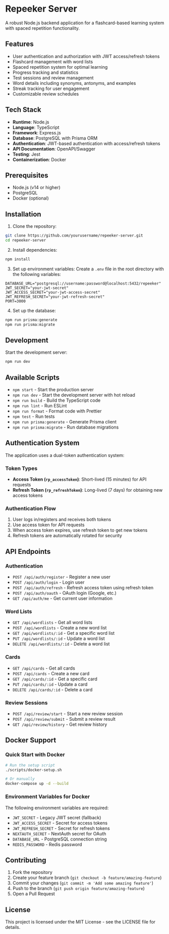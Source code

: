 # Repeeker Server

A robust Node.js backend application for a flashcard-based learning system with spaced repetition functionality.

## Features

- User authentication and authorization with JWT access/refresh tokens
- Flashcard management with word lists
- Spaced repetition system for optimal learning
- Progress tracking and statistics
- Test sessions and review management
- Word details including synonyms, antonyms, and examples
- Streak tracking for user engagement
- Customizable review schedules

## Tech Stack

- **Runtime**: Node.js
- **Language**: TypeScript
- **Framework**: Express.js
- **Database**: PostgreSQL with Prisma ORM
- **Authentication**: JWT-based authentication with access/refresh tokens
- **API Documentation**: OpenAPI/Swagger
- **Testing**: Jest
- **Containerization**: Docker

## Prerequisites

- Node.js (v14 or higher)
- PostgreSQL
- Docker (optional)

## Installation

1. Clone the repository:
```bash
git clone https://github.com/yourusername/repeeker-server.git
cd repeeker-server
```

2. Install dependencies:
```bash
npm install
```

3. Set up environment variables:
Create a `.env` file in the root directory with the following variables:
```env
DATABASE_URL="postgresql://username:password@localhost:5432/repeeker"
JWT_SECRET="your-jwt-secret"
JWT_ACCESS_SECRET="your-jwt-access-secret"
JWT_REFRESH_SECRET="your-jwt-refresh-secret"
PORT=3000
```

4. Set up the database:
```bash
npm run prisma:generate
npm run prisma:migrate
```

## Development

Start the development server:
```bash
npm run dev
```

## Available Scripts

- `npm start` - Start the production server
- `npm run dev` - Start the development server with hot reload
- `npm run build` - Build the TypeScript code
- `npm run lint` - Run ESLint
- `npm run format` - Format code with Prettier
- `npm test` - Run tests
- `npm run prisma:generate` - Generate Prisma client
- `npm run prisma:migrate` - Run database migrations

## Authentication System

The application uses a dual-token authentication system:

### Token Types
- **Access Token (`rp_accessToken`)**: Short-lived (15 minutes) for API requests
- **Refresh Token (`rp_refreshToken`)**: Long-lived (7 days) for obtaining new access tokens

### Authentication Flow
1. User logs in/registers and receives both tokens
2. Use access token for API requests
3. When access token expires, use refresh token to get new tokens
4. Refresh tokens are automatically rotated for security

## API Endpoints

### Authentication
- `POST /api/auth/register` - Register a new user
- `POST /api/auth/login` - Login user
- `POST /api/auth/refresh` - Refresh access token using refresh token
- `POST /api/auth/oauth` - OAuth login (Google, etc.)
- `GET /api/auth/me` - Get current user information

### Word Lists
- `GET /api/wordlists` - Get all word lists
- `POST /api/wordlists` - Create a new word list
- `GET /api/wordlists/:id` - Get a specific word list
- `PUT /api/wordlists/:id` - Update a word list
- `DELETE /api/wordlists/:id` - Delete a word list

### Cards
- `GET /api/cards` - Get all cards
- `POST /api/cards` - Create a new card
- `GET /api/cards/:id` - Get a specific card
- `PUT /api/cards/:id` - Update a card
- `DELETE /api/cards/:id` - Delete a card

### Review Sessions
- `POST /api/review/start` - Start a new review session
- `POST /api/review/submit` - Submit a review result
- `GET /api/review/history` - Get review history

## Docker Support

### Quick Start with Docker
```bash
# Run the setup script
./scripts/docker-setup.sh

# Or manually
docker-compose up -d --build
```

### Environment Variables for Docker
The following environment variables are required:
- `JWT_SECRET` - Legacy JWT secret (fallback)
- `JWT_ACCESS_SECRET` - Secret for access tokens
- `JWT_REFRESH_SECRET` - Secret for refresh tokens
- `NEXTAUTH_SECRET` - NextAuth secret for OAuth
- `DATABASE_URL` - PostgreSQL connection string
- `REDIS_PASSWORD` - Redis password

## Contributing

1. Fork the repository
2. Create your feature branch (`git checkout -b feature/amazing-feature`)
3. Commit your changes (`git commit -m 'Add some amazing feature'`)
4. Push to the branch (`git push origin feature/amazing-feature`)
5. Open a Pull Request

## License

This project is licensed under the MIT License - see the LICENSE file for details. 